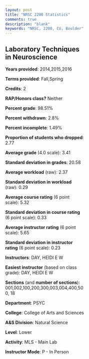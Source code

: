 ```yaml
---
layout: post
title: "NRSC 2200 Statistics"
comments: true
description: "blank"
keywords: "NRSC, 2200, CU, Boulder"
--- 
```

<head>
<script src="https://ajax.googleapis.com/ajax/libs/jquery/2.1.3/jquery.min.js"></script>
<script src="https://dl.dropboxusercontent.com/s/pc42nxpaw1ea4o9/highcharts.js?dl=0"></script>
<!-- <script src="../assets/js/highcharts.js"></script> -->
<style type="text/css">@font-face {
	font-family: "Bebas Neue";
	src: url(https://www.filehosting.org/file/details/544349/BebasNeue%20Regular.otf) format("opentype");
	}
	h1.Bebas { 
		font-family: "Bebas Neue", Verdana, Tahoma;
	}
</style>
</head>
<body>
	<div id="container" style="float: right; width: 45%; height: 88%; margin-left: 2.5%; margin-right: 2.5%;"></div>
	<script language="JavaScript">
		$(document).ready(function() {
		var chart = {type: 'column'};
		var title = {text: 'Grade Distribution'};
		var xAxis = {categories: ['A','B','C','D','F'],crosshair: true};
		var yAxis = {min: 0,title: {text: 'Percentage'}};
		var tooltip = {headerFormat: '<center><b><span style="font-size:20px">{point.key}</span></b></center>',
		               pointFormat: '<td style="padding:0"><b>{point.y:.1f}%</b></td>',
		               footerFormat: '</table>',shared: true,useHTML: true};
		var plotOptions = {column: {pointPadding: 0.0,borderWidth: 0}};  
		var credits = {enabled: false};var series= [{name: 'Percent',data: [58.68,33.47,5.79,1.24,0.83,]}];
		var json = {};
		json.chart = chart;
		json.title = title;
		json.tooltip = tooltip;
		json.xAxis = xAxis;
		json.yAxis = yAxis;  
		json.series = series;
		json.plotOptions = plotOptions;  
		json.credits = credits;
		$('#container').highcharts(json);
	});
	</script>
</body>
			   
## Laboratory Techniques in Neuroscience

**Years provided**: 2014,2015,2016

**Terms provided**: Fall,Spring

**Credits**: 2

**RAP/Honors class?** Neither

**Percent grade**: 98.51%

**Percent withdrawn**: 2.8%

**Percent incomplete**: 1.49%

**Proportion of students who dropped**: 2.77

**Average grade** (4.0 scale): 3.41

**Standard deviation in grades**: 20.58

**Average workload** (raw): 2.37

**Standard deviation in workload** (raw): 0.29

**Average course rating** (6 point scale): 5.32

**Standard deviation in course rating** (6 point scale): 0.33

**Average instructor rating** (6 point scale): 5.65

**Standard deviation in instructor rating** (6 point scale): 0.23

**Instructors**: DAY, HEIDI E W

**Easiest instructor** (based on class grade): DAY, HEIDI E W

**Sections** (and **number of sections**): 001,002,100,200,300,003,004,400,500, 18

**Department**: PSYC

**College**: College of Arts and Sciences

**A&S Division**: Natural Science

**Level**: Lower

**Activity**: MLS - Main Lab

**Instructor Mode**: P  - In Person